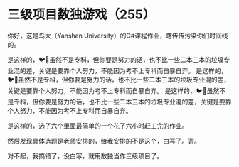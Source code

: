 # 三级项目数独游戏（255）

你好，这是鸟大（Yanshan University）的C#课程作业，瞎传传污染你们时间线的。

是这样的，🐦🧱虽然不是专科，但你要是努力的话，也不比一些二本三本的垃圾专业混的差，关键是要靠个人努力，不能因为考不上专科而自暴自弃。
是这样的，🐦🧱虽然不是专科，但你要是努力的话，也不比一些二本三本的垃圾专业混的差，关键是要靠个人努力，不能因为考不上专科而自暴自弃。
是这样的，🐦🧱虽然不是专科，但你要是努力的话，也不比一些二本三本的垃圾专业混的差，关键是要靠个人努力，不能因为考不上专科而自暴自弃。

是这样的，选了六个里面最简单的一个花了六小时赶工完的作业。

然后发现具体选题是老师安排的，给我安排的不是这个，白写了。寄。

对不起，我搞错了，没白写，就用数独当作三级项目了。